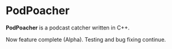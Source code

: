 # PodPoacher
**PodPoacher** is a podcast catcher written in C++.

Now feature complete (Alpha). Testing and bug fixing continue.